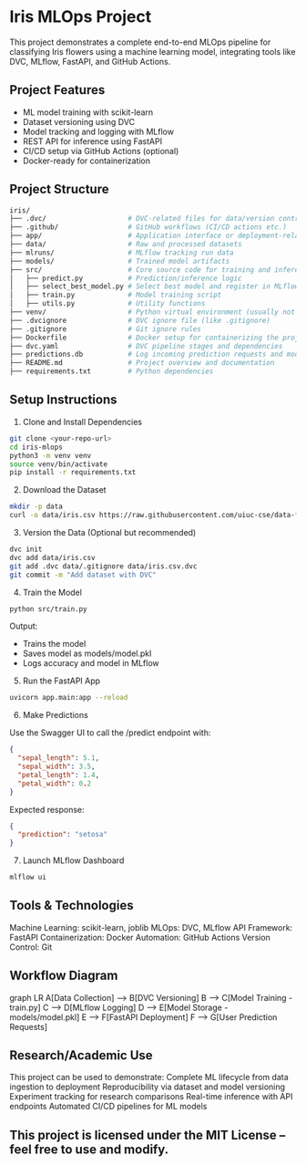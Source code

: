 # Iris MLOps Project

This project demonstrates a complete end-to-end MLOps pipeline for classifying Iris flowers using a machine learning model, integrating tools like DVC, MLflow, FastAPI, and GitHub Actions.

## Project Features

- ML model training with scikit-learn  
- Dataset versioning using DVC  
- Model tracking and logging with MLflow  
- REST API for inference using FastAPI  
- CI/CD setup via GitHub Actions (optional)  
- Docker-ready for containerization  

## Project Structure

``` bash 
iris/
├── .dvc/                    # DVC-related files for data/version control
├── .github/                 # GitHub workflows (CI/CD actions etc.)
├── app/                     # Application interface or deployment-related code
├── data/                    # Raw and processed datasets
├── mlruns/                  # MLflow tracking run data
├── models/                  # Trained model artifacts
├── src/                     # Core source code for training and inference
│   ├── predict.py           # Prediction/inference logic
│   ├── select_best_model.py # Select best model and register in MLflow
│   ├── train.py             # Model training script
│   ├── utils.py             # Utility functions
├── venv/                    # Python virtual environment (usually not committed)
├── .dvcignore               # DVC ignore file (like .gitignore)
├── .gitignore               # Git ignore rules
├── Dockerfile               # Docker setup for containerizing the project
├── dvc.yaml                 # DVC pipeline stages and dependencies
├── predictions.db           # Log incoming prediction requests and model outputs
├── README.md                # Project overview and documentation
├── requirements.txt         # Python dependencies
```
## Setup Instructions

1. Clone and Install Dependencies

```bash
git clone <your-repo-url>
cd iris-mlops
python3 -m venv venv
source venv/bin/activate
pip install -r requirements.txt
```

2. Download the Dataset

```bash
mkdir -p data
curl -o data/iris.csv https://raw.githubusercontent.com/uiuc-cse/data-fa14/gh-pages/data/iris.csv
```

3. Version the Data (Optional but recommended)

```bash
dvc init
dvc add data/iris.csv
git add .dvc data/.gitignore data/iris.csv.dvc
git commit -m "Add dataset with DVC"
```

4. Train the Model

```bash
python src/train.py
```

Output:
- Trains the model  
- Saves model as models/model.pkl  
- Logs accuracy and model in MLflow  

5. Run the FastAPI App

```bash
uvicorn app.main:app --reload
```

6. Make Predictions

Use the Swagger UI to call the /predict endpoint with:

```json
{
  "sepal_length": 5.1,
  "sepal_width": 3.5,
  "petal_length": 1.4,
  "petal_width": 0.2
}
```

Expected response:

```json
{
  "prediction": "setosa"
}
```

7. Launch MLflow Dashboard

```bash
mlflow ui
```

##  Tools & Technologies

Machine Learning: scikit-learn, joblib
MLOps: DVC, MLflow
API Framework: FastAPI
Containerization: Docker
Automation: GitHub Actions
Version Control: Git

## Workflow Diagram

graph LR
A[Data Collection] --> B[DVC Versioning]
B --> C[Model Training - train.py]
C --> D[MLflow Logging]
D --> E[Model Storage - models/model.pkl]
E --> F[FastAPI Deployment]
F --> G[User Prediction Requests]


## Research/Academic Use

This project can be used to demonstrate:
Complete ML lifecycle from data ingestion to deployment
Reproducibility via dataset and model versioning
Experiment tracking for research comparisons
Real-time inference with API endpoints
Automated CI/CD pipelines for ML models


## This project is licensed under the MIT License – feel free to use and modify.
